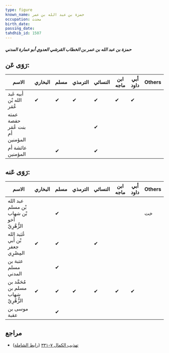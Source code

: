 ```yaml
---
type: figure
known_name: حمزة بن عبد الله بن عمر
occupation: محدث
birth_date:
passing_date:
tahdhib_id: 1507
---
```

##### حمزة بن عبد الله بن عمر بن الخطاب القرشي العدوي أبو عمارة المدني

## رَوَى عَن:
| الاسم                           | البخاري | مسلم | الترمذي | النسائي | ابن ماجه | أبي داود | Others |
| ------------------------------- | ------- | ---- | ------- | ------- | -------- | -------- | ------ |
| أبيه عَبد الله بْن عُمَر        | ✔       | ✔    | ✔       | ✔       | ✔        | ✔        |        |
| عمته حفصة بنت عُمَر أم المؤمنين |         |      |         | ✔       |          |          |        |
| عائشة أم المؤمنين               |         | ✔    |         | ✔       |          |          |        |
## رَوَى عَنه:
| الاسم                                      | البخاري | مسلم | الترمذي | النسائي | ابن ماجه | أبي داود | Others |
| ------------------------------------------ | ------- | ---- | ------- | ------- | -------- | -------- | ------ |
| عبد الله بْن مسلم بْن شهاب أخو الزُّهْرِيّ |         | ✔    |         |         |          |          | خت     |
| عُبَيد الله بْن أَبي جعفر المِصْرِي        | ✔       | ✔    |         | ✔       |          |          |        |
| عتبة بن مسلم المدني                        |         | ✔    |         |         |          |          |        |
| مُحَمَّد بن مسلم بن شهاب الزُّهْرِيّ       | ✔       | ✔    | ✔       | ✔       | ✔        | ✔        |        |
| موسى بن عقبة                               |         | ✔    |         |         |          |          |        |
## مراجع
- [تهذيب الكمال ٧-٣٣١](obsidian://open?vault=Tahdhib-al-Kamal&file=Figures/١٥٠٧-حمزة%20بن%20عبد%20الله%20بن%20عمر%20بن%20الخطاب%20القرشي%20العدوي%20أبو%20عمارة%20المدني) ([رابط الشاملة](https://shamela.ws/book/3722/3553))